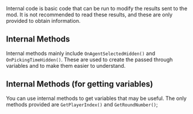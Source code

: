 Internal code is basic code that can be run to modify the results sent to the mod. It is not recommended to read these results, and these are only provided to obtain information.

## Internal Methods
Internal methods mainly include `OnAgentSelectedHidden()` and `OnPickingTimeHidden()`. These are used to create the passed through variables and to make them easier to understand.

## Internal Methods (for getting variables)
You can use internal methods to get variables that may be useful. The only methods provided are `GetPlayerIndex()` and `GetRoundNumber()`;